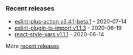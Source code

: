 

### Recent releases
<!-- recent_releases starts -->
* [eslint-plus-action v3.4.1-beta.1](https://github.com/bradennapier/eslint-plus-action/releases/tag/v3.4.1-beta.1) - 2020-07-14
* [eslint-plugin-ts-import v1.1.3](https://github.com/bradennapier/eslint-plugin-ts-import/releases/tag/v1.1.3) - 2020-06-19
* [react-style-vars v1.1.1](https://github.com/bradennapier/react-style-vars/releases/tag/v1.1.1) - 2020-06-14
<!-- recent_releases ends -->
More [recent releases](https://github.com/bradennapier/bradennapier/blob/master/releases.md)

